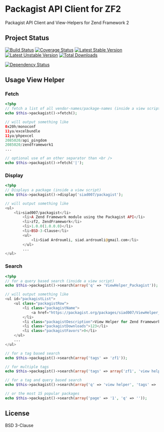 Packagist API Client for ZF2
============================

Packagist API Client and View-Helpers for Zend Framework 2

## Project Status

[![Build Status](https://travis-ci.org/siad007/ViewHelper_Packagist.png?branch=master)](https://travis-ci.org/siad007/ViewHelper_Packagist) [![Coverage Status](https://coveralls.io/repos/siad007/ViewHelper_Packagist/badge.png?branch=master)](https://coveralls.io/r/siad007/ViewHelper_Packagist?branch=master) [![Latest Stable Version](https://poser.pugx.org/siad007/packagist/v/stable.png)](https://packagist.org/packages/siad007/packagist) [![Latest Unstable Version](https://poser.pugx.org/siad007/packagist/v/unstable.png)](https://packagist.org/packages/siad007/packagist) [![Total Downloads](https://poser.pugx.org/siad007/packagist/downloads.png)](https://packagist.org/packages/siad007/packagist)

[![Dependency Status](https://www.versioneye.com/user/projects/51be2d942912f70002002482/badge.png)](https://www.versioneye.com/user/projects/51be2d942912f70002002482)

## Usage View Helper

### Fetch

```php
<?php
// fetch a list of all vendor-names/package-names (inside a view script)
echo $this->packagist()->fetch();

// will output something like
0x20h/monoconf
11ya/excelbundle
11ya/phpexcel
2085020/api_pingdom
2085020/zendframework1
...

// optional use of an other separator than <br />
echo $this->packagist()->fetch('|');
```

### Display

```php
<?php
// Displays a package (inside a view script)
echo $this->packagist()->display('siad007/packagist');

// will output something like
<ul>
    <li>siad007/packagist</li>
        <li>A Zend Framework module using the Packagist API</li>
        <li>zf2, ZendFramework</li>
        <li>1.0.0(1.0.0.0)</li>
        <li>BSD-3-Clause</li>
        <ul>
            <li>Siad Ardroumli, siad.ardroumli@gmail.com</li>
        </ul>
        ...
</ul>
```

### Search

```php
<?php
// for a query based search (inside a view script)
echo $this->packagist()->search(array('q' => 'ViewHelper_Packagist'));

// will output something like
<ul id="packagistList">
    <ul class="packagistRow">
        <li class="packagistName">
            <a href="https://packagist.org/packages/siad007/ViewHelper_Packagist">siad007/ViewHelper_Packagist</a>
        </li>
        <li class="packagistDescription">View Helper for Zend Framework 2 using the Packagist API</li>
        <li class="packagistDownloads">123</li>
        <li class="packagistFavors">0</li>
    </ul>
    ...
</ul>

// for a tag based search
echo $this->packagist()->search(array('tags' => 'zf1'));

// for multiple tags
echo $this->packagist()->search(array('tags' => array('zf1', 'view helper')));

// for a tag and query based search
echo $this->packagist()->search(array('q' => 'view helper', 'tags' => 'zf1'));

// or the most 15 popular packages
echo $this->packagist()->search(array('page' => '1', 'q' => ''));
```

## License

BSD 3-Clause
